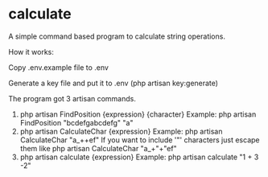 # calculate
A simple command based program to calculate string operations.

How it works:

Copy .env.example file to .env

Generate a key file and put it to .env (php artisan key:generate)

The program got 3 artisan commands.

1. php artisan FindPosition {expression} {character}
Example: php artisan FindPosition "bcdefgabcdefg" "a"
2. php artisan CalculateChar {expression}
Example: php artisan CalculateChar "a_++ef"
If you want to include '"' characters just escape them like  php artisan CalculateChar "a_+\"+\"ef"
3. php artisan calculate {expression}
Example: php artisan calculate "1 + 3 -2"

